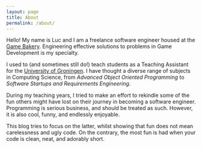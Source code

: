 ```yaml
---
layout: page
title: About
permalink: /about/
---
```


Hello! My name is Luc and I am a freelance software engineer housed at the [Game Bakery](https://gamebakery.nl/). Engineering effective solutions to problems in Game Development is my specialty.

I used to (and sometimes still do!) teach students as a Teaching Assistant for the [University of Groningen](https://www.rug.nl). I have thought a diverse range of subjects in Computing Science, from _Advanced Object Oriented Programming_ to _Software Startups and Requirements Engineering_.

During my teaching years, I tried to make an effort to rekindle some of the fun others might have lost on their journey in becoming a software engineer. Programming is serious business, and should be treated as such. However, it is also cool, funny, and endlessly enjoyable.

This blog tries to focus on the latter, whilst showing that fun does not mean carelessness and ugly code. On the contrary, the most fun is had when your code is clean, neat, and adorably short.
